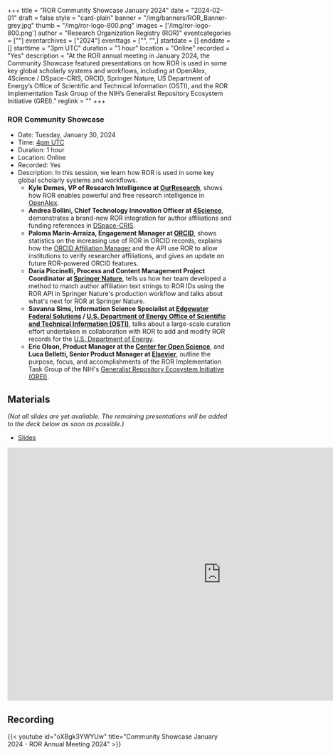 +++
title = "ROR Community Showcase January 2024" 
date = "2024-02-01" 
draft = false 
style = "card-plain" 
banner = "/img/banners/ROR_Banner-grey.jpg" 
thumb = "/img/ror-logo-800.png" 
images = ['/img/ror-logo-800.png']
author = "Research Organization Registry (ROR)" 
eventcategories = [""]
eventarchives = ["2024"]
eventtags = ["", "",]
startdate = []
enddate = []
starttime = "3pm UTC"
duration = "1 hour"
location = "Online"
recorded = "Yes"
description = "At the ROR annual meeting in January 2024, the Community Showcase featured presentations on how ROR is used in some key global scholarly systems and workflows, including at OpenAlex, 4Science / DSpace-CRIS, ORCID, Springer Nature, US Department of Energy’s Office of Scientific and Technical Information (OSTI), and the ROR Implementation Task Group of the NIH’s Generalist Repository Ecosystem Initiative (GREI)."
reglink = ""
+++


### ROR Community Showcase
- Date: Tuesday, January 30, 2024
- Time: [4pm UTC](https://dateful.com/convert/coordinated-universal-time-utc?t=4pm&d=2024-01-30)
- Duration: 1 hour
- Location: Online
- Recorded: Yes
- Description: In this session, we learn how ROR is used in some key global scholarly systems and workflows.
	 - **Kyle Demes, VP of Research Intelligence at [OurResearch](https://ourresearch.org)**, shows how ROR enables powerful and free research intelligence in [OpenAlex](https://openalex.org).
	- **Andrea Bollini, Chief Technology Innovation Officer at [4Science](https://www.4science.com/)**, demonstrates a brand-new ROR integration for author affiliations and funding references in [DSpace-CRIS](https://wiki.lyrasis.org/display/DSPACECRIS).
	- **Paloma Marín-Arraiza, Engagement Manager at [ORCID](https://orcid.org)**, shows statistics on the increasing use of ROR in ORCID records, explains how the [ORCID Affiliation Manager](https://info.orcid.org/affiliation-manager/) and the API use ROR to allow institutions to verify researcher affiliations, and gives an update on future ROR-powered ORCID features.
	- **Daria Piccinelli, Process and Content Management Project Coordinator at [Springer Nature](https://www.springernature.com/gp)**, tells us how her team developed a method to match author affiliation text strings to ROR IDs using the ROR API in Springer Nature's production workflow and talks about what's next for ROR at Springer Nature.
	- **Savanna Sims, Information Science Specialist at [Edgewater Federal Solutions](https://www.edgewaterit.com/) / [U.S. Department of Energy Office of Scientific and Technical Information (OSTI)](https://osti.gov)**, talks about a large-scale curation effort undertaken in collaboration with ROR to add and modify ROR records for the [U.S. Department of Energy](https://www.energy.gov/).
	- **Eric Olson, Product Manager at the [Center for Open Science](cos.io)**, and **Luca Belletti, Senior Product Manager at [Elsevier](https://www.elsevier.com/)**, outline the purpose, focus, and accomplishments of the ROR Implementation Task Group of the NIH's [Generalist Repository Ecosystem Initiative (GREI)](https://datascience.nih.gov/data-ecosystem/generalist-repository-ecosystem-initiative).  

## Materials

_(Not all slides are yet available. The remaining presentations will be added to the deck below as soon as possible.)_

- [Slides](https://docs.google.com/presentation/d/1Uz5c1TejkcLr475EJ_pEr6TyqoZsKERRJ8oJ_syZJGY/edit?usp=sharing)

<iframe src="https://docs.google.com/presentation/d/e/2PACX-1vTbffA9JzQvvpoIidKQwTTKqVPKgiWsHY7-jOPFcEjNe0XTXiSzinntVyumzsPPuZGIQeDQpBgV0LeM/embed?start=false&loop=false&delayms=3000" frameborder="0" width="960" height="569" allowfullscreen="true" mozallowfullscreen="true" webkitallowfullscreen="true"></iframe>

## Recording 

{{< youtube id="oXBgk3YWYUw" title="Community Showcase January 2024 - ROR Annual Meeting 2024" >}}
